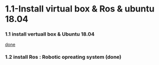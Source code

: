 # 1.1-Install virtual box & Ros & ubuntu 18.04 
### 1.1  install vertuall box & Ubuntu 18.04 
[done ]([https://github.com/khulud1998/Task-one-Ros-ubuntu-arm-controlling-/blob/main/1.1%20virtualBox%20%24%20ubuntu%2018.04.md])
### 1.2  install Ros : Robotic opreating system (done)
